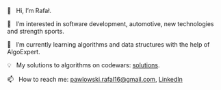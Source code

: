 👋 &nbsp; Hi, I’m Rafał.

🚗 &nbsp; I’m interested in software development, automotive, new technologies and strength sports.

🌱 &nbsp; I’m currently learning algorithms and data structures with the help of AlgoExpert.

💡 &nbsp; My solutions to algorithms on codewars: [solutions](https://www.codewars.com/users/raf0nx/completed).

📫 &nbsp; How to reach me: pawlowski.rafal16@gmail.com, [LinkedIn](https://www.linkedin.com/in/rafal-pawlowski-485b8a1b4)
